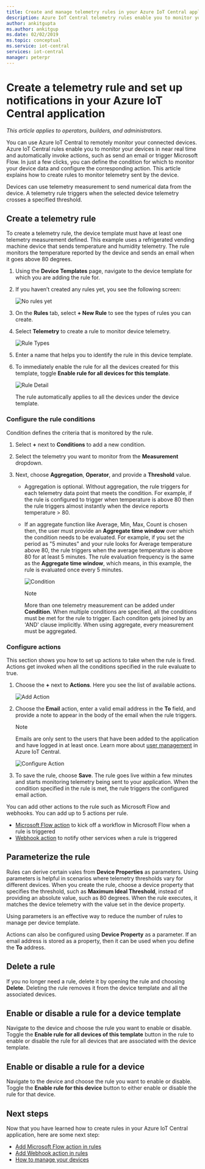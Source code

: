 ```yaml
---
title: Create and manage telemetry rules in your Azure IoT Central application | Microsoft Docs
description: Azure IoT Central telemetry rules enable you to monitor your devices in near real time and to automatically invoke actions, such as sending an email, when the rule triggers.
author: ankitgupta
ms.author: ankitgup
ms.date: 02/02/2019
ms.topic: conceptual
ms.service: iot-central
services: iot-central
manager: peterpr
---
```


# Create a telemetry rule and set up notifications in your Azure IoT Central application

*This article applies to operators, builders, and administrators.*

You can use Azure IoT Central to remotely monitor your connected devices. Azure IoT Central rules enable you to monitor your devices in near real time and automatically invoke actions, such as send an email or trigger Microsoft Flow. In just a few clicks, you can define the condition for which to monitor your device data and configure the corresponding action. This article explains how to create rules to monitor telemetry sent by the device.

Devices can use telemetry measurement to send numerical data from the device. A telemetry rule triggers when the selected device telemetry crosses a specified threshold.

## Create a telemetry rule

To create a telemetry rule, the device template must have at least one telemetry measurement defined. This example uses a refrigerated vending machine device that sends temperature and humidity telemetry. The rule monitors the temperature reported by the device and sends an email when it goes above 80 degrees.

1. Using the **Device Templates** page, navigate to the device template for which you are adding the rule for.

1. If you haven’t created any rules yet, you see the following screen:

    ![No rules yet](media/howto-create-telemetry-rules/Rules_Landing_Page.png)

1. On the **Rules** tab, select **+ New Rule** to see the types of rules you can create.

1. Select **Telemetry** to create a rule to monitor device telemetry.

    ![Rule Types](media/howto-create-telemetry-rules/Rule_Types.png)

1. Enter a name that helps you to identify the rule in this device template.

1. To immediately enable the rule for all the devices created for this template, toggle **Enable rule for all devices for this template**.

   ![Rule Detail](media/howto-create-telemetry-rules/Rule_Detail.png)

    The rule automatically applies to all the devices under the device template.

### Configure the rule conditions

Condition defines the criteria that is monitored by the rule.

1. Select **+** next to **Conditions** to add a new condition.

1. Select the telemetry you want to monitor from the **Measurement** dropdown.

1. Next, choose **Aggregation**, **Operator**, and provide a **Threshold** value.
   - Aggregation is optional. Without aggregation, the rule triggers for each telemetry data point that meets the condition. For example, if the rule is configured to trigger when temperature is above 80 then the rule triggers almost instantly when the device reports temperature > 80.
   - If an aggregate function like Average, Min, Max, Count is chosen then, the user must provide an **Aggregate time window** over which the condition needs to be evaluated. For example, if you set the period as "5 minutes" and your rule looks for Average temperature above 80, the rule triggers when the average temperature is above 80 for at least 5 minutes. The rule evaluation frequency is the same as the **Aggregate time window**, which means, in this example, the rule is evaluated once every 5 minutes.

     ![Condition](media/howto-create-telemetry-rules/Aggregate_Condition_Filled_Out.png)

     >[!NOTE]
     >More than one telemetry measurement can be added under **Condition**. When multiple conditions are specified, all the conditions must be met for the rule to trigger. Each conditon gets joined by an 'AND' clause implicitly. When using aggregate, every measurement must be aggregated.

### Configure actions

This section shows you how to set up actions to take when the rule is fired. Actions get invoked when all the conditions specified in the rule evaluate to true.

1. Choose the **+** next to **Actions**. Here you see the list of available actions.  

    ![Add Action](media/howto-create-telemetry-rules/Add_Action.png)

1. Choose the **Email** action, enter a valid email address in the **To** field, and provide a note to appear in the body of the email when the rule triggers.

    > [!NOTE]
    > Emails are only sent to the users that have been added to the application and have logged in at least once. Learn more about [user management](howto-administer.md) in Azure IoT Central.

   ![Configure Action](media/howto-create-telemetry-rules/Configure_Action.png)

1. To save the rule, choose **Save**. The rule goes live within a few minutes and starts monitoring telemetry being sent to your application. When the condition specified in the rule is met, the rule triggers the configured email action.

You can add other actions to the rule such as Microsoft Flow and webhooks. You can add up to 5 actions per rule.

- [Microsoft Flow action](howto-add-microsoft-flow.md) to kick off a workflow in Microsoft Flow when a rule is triggered 
- [Webhook action](howto-create-webhooks.md) to notify other services when a rule is triggered

## Parameterize the rule

Rules can derive certain vales from **Device Properties** as parameters. Using parameters is helpful in scenarios where telemetry thresholds vary for different devices. When you create the rule, choose a device property that specifies the threshold, such as **Maximum Ideal Threshold**, instead of providing an absolute value, such as 80 degrees. When the rule executes, it matches the device telemetry with the value set in the device property.

Using parameters is an effective way to reduce the number of rules to manage per device template.

Actions can also be configured using **Device Property** as a parameter. If an email address is stored as a property, then it can be used when you define the **To** address.

## Delete a rule

If you no longer need a rule, delete it by opening the rule and choosing **Delete**. Deleting the rule removes it from the device template and all the associated devices.

## Enable or disable a rule for a device template

Navigate to the device and choose the rule you want to enable or disable. Toggle the **Enable rule for all devices of this template** button in the rule to enable or disable the rule for all devices that are associated with the device template.

## Enable or disable a rule for a device

Navigate to the device and choose the rule you want to enable or disable. Toggle the **Enable rule for this device** button to either enable or disable the rule for that device.

## Next steps

Now that you have learned how to create rules in your Azure IoT Central application, here are some next step:

- [Add Microsoft Flow action in rules](howto-add-microsoft-flow.md)
- [Add Webhook action in rules](howto-create-webhooks.md)
- [How to manage your devices](howto-manage-devices.md)
